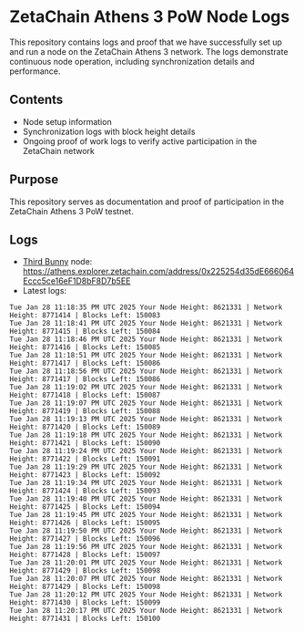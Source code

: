 # ZetaChain Athens 3 PoW Node Logs
This repository contains logs and proof that we have successfully set up and run a node on the ZetaChain Athens 3 network. The logs demonstrate continuous node operation, including synchronization details and performance.

## Contents
- Node setup information
- Synchronization logs with block height details
- Ongoing proof of work logs to verify active participation in the ZetaChain network

## Purpose
This repository serves as documentation and proof of participation in the ZetaChain Athens 3 PoW testnet.

## Logs

- [Third Bunny](https://thirdbunny.xyz/) node: https://athens.explorer.zetachain.com/address/0x225254d35dE666064Eccc5ce16eF1D8bF8D7b5EE
- Latest logs:
```
Tue Jan 28 11:18:35 PM UTC 2025 Your Node Height: 8621331 | Network Height: 8771414 | Blocks Left: 150083
Tue Jan 28 11:18:41 PM UTC 2025 Your Node Height: 8621331 | Network Height: 8771415 | Blocks Left: 150084
Tue Jan 28 11:18:46 PM UTC 2025 Your Node Height: 8621331 | Network Height: 8771416 | Blocks Left: 150085
Tue Jan 28 11:18:51 PM UTC 2025 Your Node Height: 8621331 | Network Height: 8771417 | Blocks Left: 150086
Tue Jan 28 11:18:56 PM UTC 2025 Your Node Height: 8621331 | Network Height: 8771417 | Blocks Left: 150086
Tue Jan 28 11:19:02 PM UTC 2025 Your Node Height: 8621331 | Network Height: 8771418 | Blocks Left: 150087
Tue Jan 28 11:19:07 PM UTC 2025 Your Node Height: 8621331 | Network Height: 8771419 | Blocks Left: 150088
Tue Jan 28 11:19:13 PM UTC 2025 Your Node Height: 8621331 | Network Height: 8771420 | Blocks Left: 150089
Tue Jan 28 11:19:18 PM UTC 2025 Your Node Height: 8621331 | Network Height: 8771421 | Blocks Left: 150090
Tue Jan 28 11:19:24 PM UTC 2025 Your Node Height: 8621331 | Network Height: 8771422 | Blocks Left: 150091
Tue Jan 28 11:19:29 PM UTC 2025 Your Node Height: 8621331 | Network Height: 8771423 | Blocks Left: 150092
Tue Jan 28 11:19:34 PM UTC 2025 Your Node Height: 8621331 | Network Height: 8771424 | Blocks Left: 150093
Tue Jan 28 11:19:40 PM UTC 2025 Your Node Height: 8621331 | Network Height: 8771425 | Blocks Left: 150094
Tue Jan 28 11:19:45 PM UTC 2025 Your Node Height: 8621331 | Network Height: 8771426 | Blocks Left: 150095
Tue Jan 28 11:19:50 PM UTC 2025 Your Node Height: 8621331 | Network Height: 8771427 | Blocks Left: 150096
Tue Jan 28 11:19:56 PM UTC 2025 Your Node Height: 8621331 | Network Height: 8771428 | Blocks Left: 150097
Tue Jan 28 11:20:01 PM UTC 2025 Your Node Height: 8621331 | Network Height: 8771429 | Blocks Left: 150098
Tue Jan 28 11:20:07 PM UTC 2025 Your Node Height: 8621331 | Network Height: 8771429 | Blocks Left: 150098
Tue Jan 28 11:20:12 PM UTC 2025 Your Node Height: 8621331 | Network Height: 8771430 | Blocks Left: 150099
Tue Jan 28 11:20:17 PM UTC 2025 Your Node Height: 8621331 | Network Height: 8771431 | Blocks Left: 150100
```
